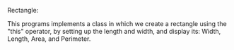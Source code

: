Rectangle:

This programs implements a class in which we create a rectangle using the "this" operator, by setting up the length and width, and display its: Width, Length, Area, and Perimeter. 
